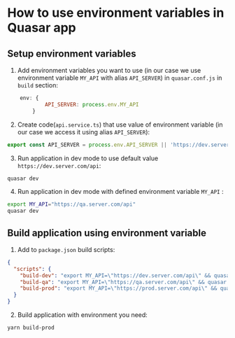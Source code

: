 # How to use environment variables in Quasar app

## Setup environment variables

1. Add environment variables you want to use (in our case we use environment variable `MY_API` with alias `API_SERVER`)
   in `quasar.conf.js` in `build` section:

```js
    env: {
            API_SERVER: process.env.MY_API
        }
```

2. Create code(`api.service.ts`) that use value of environment variable (in our case we access it using alias `API_SERVER`):

```js
export const API_SERVER = process.env.API_SERVER || 'https://dev.server.com/api';
```

3. Run application in dev mode to use default value `https://dev.server.com/api`:

```bash
quasar dev
```

4. Run application in dev mode with defined environment variable `MY_API` :

```bash
export MY_API="https://qa.server.com/api"
quasar dev
```

## Build application using environment variable

1. Add to `package.json` build scripts:

```json
{
  "scripts": {
    "build-dev": "export MY_API=\"https://dev.server.com/api\" && quasar build",
    "build-qa": "export MY_API=\"https://qa.server.com/api\" && quasar build",
    "build-prod": "export MY_API=\"https://prod.server.com/api\" && quasar build"
  }
}
```

2. Build application with environment you need:

```bash
yarn build-prod
```
